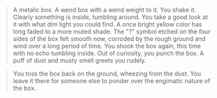 >A metalic box. A weird box with a weird weight to it. You shake it. Clearly something is inside,
tumbling around. You take a good look at it with what dim light you could find. A once bright yellow
color has long faded to a more muted shade. The "?" symbol etched on the four sides of the box felt
smooth now, corroded by the rough ground and wind over a long period of time. You shook the box again,
this time with no echo tumbling inside. Out of curiosity, you punch the box. A puff of dust and musty
smell greets you rudely.

>You toss the box back on the ground, wheezing from the dust. You leave it there for someone else to
ponder over the engimatic nature of the box.
